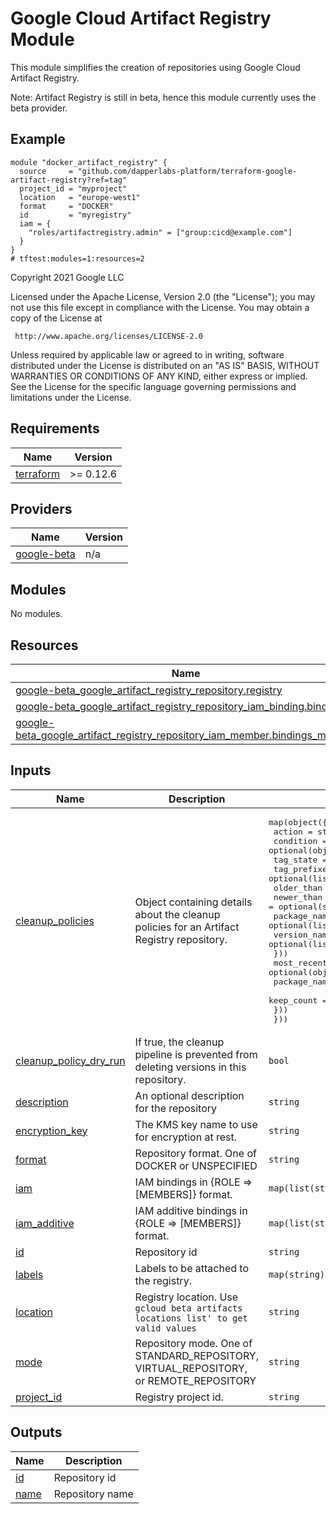 # Google Cloud Artifact Registry Module

This module simplifies the creation of repositories using Google Cloud Artifact Registry.

Note: Artifact Registry is still in beta, hence this module currently uses the beta provider.

## Example

```hcl
module "docker_artifact_registry" {
  source     = "github.com/dapperlabs-platform/terraform-google-artifact-registry?ref=tag"
  project_id = "myproject"
  location   = "europe-west1"
  format     = "DOCKER"
  id         = "myregistry"
  iam = {
    "roles/artifactregistry.admin" = ["group:cicd@example.com"]
  }
}
# tftest:modules=1:resources=2
```

<!-- BEGIN_TF_DOCS -->
Copyright 2021 Google LLC

Licensed under the Apache License, Version 2.0 (the "License");
you may not use this file except in compliance with the License.
You may obtain a copy of the License at

     http://www.apache.org/licenses/LICENSE-2.0

Unless required by applicable law or agreed to in writing, software
distributed under the License is distributed on an "AS IS" BASIS,
WITHOUT WARRANTIES OR CONDITIONS OF ANY KIND, either express or implied.
See the License for the specific language governing permissions and
limitations under the License.

## Requirements

| Name | Version |
|------|---------|
| <a name="requirement_terraform"></a> [terraform](#requirement\_terraform) | >= 0.12.6 |

## Providers

| Name | Version |
|------|---------|
| <a name="provider_google-beta"></a> [google-beta](#provider\_google-beta) | n/a |

## Modules

No modules.

## Resources

| Name | Type |
|------|------|
| [google-beta_google_artifact_registry_repository.registry](https://registry.terraform.io/providers/hashicorp/google-beta/latest/docs/resources/google_artifact_registry_repository) | resource |
| [google-beta_google_artifact_registry_repository_iam_binding.bindings](https://registry.terraform.io/providers/hashicorp/google-beta/latest/docs/resources/google_artifact_registry_repository_iam_binding) | resource |
| [google-beta_google_artifact_registry_repository_iam_member.bindings_member](https://registry.terraform.io/providers/hashicorp/google-beta/latest/docs/resources/google_artifact_registry_repository_iam_member) | resource |

## Inputs

| Name | Description | Type | Default | Required |
|------|-------------|------|---------|:--------:|
| <a name="input_cleanup_policies"></a> [cleanup\_policies](#input\_cleanup\_policies) | Object containing details about the cleanup policies for an Artifact Registry repository. | <pre>map(object({<br>    action = string<br>    condition = optional(object({<br>      tag_state             = optional(string)<br>      tag_prefixes          = optional(list(string))<br>      older_than            = optional(string)<br>      newer_than            = optional(string)<br>      package_name_prefixes = optional(list(string))<br>      version_name_prefixes = optional(list(string))<br>    }))<br>    most_recent_versions = optional(object({<br>      package_name_prefixes = optional(list(string))<br>      keep_count            = optional(number)<br>    }))<br>  }))</pre> | `null` | no |
| <a name="input_cleanup_policy_dry_run"></a> [cleanup\_policy\_dry\_run](#input\_cleanup\_policy\_dry\_run) | If true, the cleanup pipeline is prevented from deleting versions in this repository. | `bool` | `null` | no |
| <a name="input_description"></a> [description](#input\_description) | An optional description for the repository | `string` | `"Terraform-managed registry"` | no |
| <a name="input_encryption_key"></a> [encryption\_key](#input\_encryption\_key) | The KMS key name to use for encryption at rest. | `string` | `null` | no |
| <a name="input_format"></a> [format](#input\_format) | Repository format. One of DOCKER or UNSPECIFIED | `string` | `"DOCKER"` | no |
| <a name="input_iam"></a> [iam](#input\_iam) | IAM bindings in {ROLE => [MEMBERS]} format. | `map(list(string))` | `{}` | no |
| <a name="input_iam_additive"></a> [iam\_additive](#input\_iam\_additive) | IAM additive bindings in {ROLE => [MEMBERS]} format. | `map(list(string))` | `{}` | no |
| <a name="input_id"></a> [id](#input\_id) | Repository id | `string` | n/a | yes |
| <a name="input_labels"></a> [labels](#input\_labels) | Labels to be attached to the registry. | `map(string)` | `{}` | no |
| <a name="input_location"></a> [location](#input\_location) | Registry location. Use `gcloud beta artifacts locations list' to get valid values` | `string` | `""` | no |
| <a name="input_mode"></a> [mode](#input\_mode) | Repository mode. One of STANDARD\_REPOSITORY, VIRTUAL\_REPOSITORY, or REMOTE\_REPOSITORY | `string` | `"STANDARD_REPOSITORY"` | no |
| <a name="input_project_id"></a> [project\_id](#input\_project\_id) | Registry project id. | `string` | n/a | yes |

## Outputs

| Name | Description |
|------|-------------|
| <a name="output_id"></a> [id](#output\_id) | Repository id |
| <a name="output_name"></a> [name](#output\_name) | Repository name |
<!-- END_TF_DOCS -->
